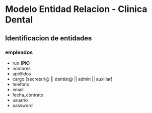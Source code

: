 # Modelo Entidad Relacion - Clinica Dental
## Identificacion de entidades
### empleados
- run **(PK)**
- nombres
- apellidos
- cargo [secretari@ || dentist@ || admin || auxiliar]
- telefono
- email
- fecha_contrato
- usuario
- password
### 